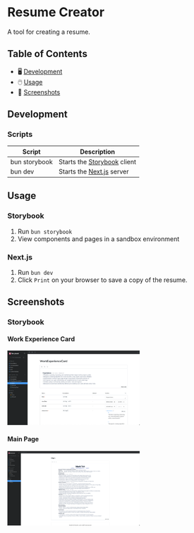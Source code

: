 # Resume Creator

A tool for creating a resume.

## Table of Contents

- 🖥️ [Development](#development)
- 🖱️ [Usage](#usage)
- 📸 [Screenshots](#screenshots)

## Development

### Scripts

| Script        | Description                                              |
| ------------- | -------------------------------------------------------- |
| bun storybook | Starts the [Storybook](https://storybook.js.org/) client |
| bun dev       | Starts the [Next.js](https://nextjs.org/) server         |

## Usage

### Storybook

1. Run `bun storybook`
2. View components and pages in a sandbox environment

### Next.js

1. Run `bun dev`
2. Click `Print` on your browser to save a copy of the resume.

## Screenshots

### Storybook

#### Work Experience Card

<img src="./public/storybook-molecule.png" width="300" height="169"/>

#### Main Page

<img src="./public/storybook-page.png" width="300" height="169"/>
